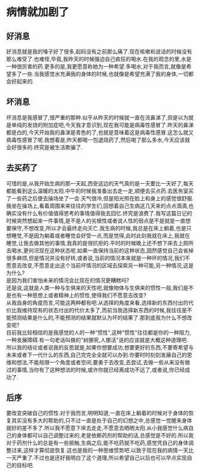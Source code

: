 # 病情就加剧了

## 好消息

好消息就是我的嗓子好了很多,起码没有之前那么痛了.现在咳嗽和说话的时候没有那么难受了.也难怪,毕竟,我昨天的时候强迫自己疯狂的喝水.在我的观念的里,水是一种很厉害的药.更多的是,我更愿意称她为一种希望.多喝水,对于我而言,就像是希望多了一些.当我感觉水充满我的身体的时候,也就像是希望充满了我的身体,一切都会好起来的.

## 坏消息

坏消息是我感冒了,很严重的那种.似乎从昨天的时候就一直在流鼻涕了,但是以为就是单纯的发烧的附加症吧,今天我才意识到,现在我可能是病毒性感冒了.昨天的鼻涕都是白的,今天开始我的鼻涕是青色的了,也就是意味着这是病毒性感冒.这怎么就又病毒性感冒了呢.我想着是,昨天都喝一包退烧药了,然后喝了那么多水,今天应该就会好很多的.终究是被生活欺骗了.

## 去买药了

可惜的是,从我开始生病的那一天起,西安这边的天气真的是一天要比一天好了,每天都能看到这么温暖的太阳.中午的时候我准备出去走一走,顺便去买点药.去医务室买了一些药之后便去操场坐了一会.天气很冷,但是阳光照在脸上和身上的感觉很舒服.我坐在操场上,看着周围来来往往的学生们,回想着自己生病这几天来的点点滴滴,也确实没有什么有价值值得思考的事情值得我去回忆.终究是浪费了.我写这篇日记的时候突然想起来一件事情,是不是人的劣根性或者说人性的弱点是不是就是一直想要保守,不想改变,所以才会最终走向灭亡.我生病的时候,我总是在床上躺着,也是只想睡觉,不是因为躺着或者睡觉会好受一点,而是觉得,此时此刻我就在床上,我就在睡觉,让我去做其他的事情,我真的是很抗拒的.平时的时候晚上还不想下床去上厕所去喝水,更何况现在这种状态呢.如果一直保持当前的这种状态,固然感觉自己会省掉很多麻烦,但是情况并没有好转,或者说,当前的情况本来就是一种坏的情况,我们不愿意去改变,不愿意走出这个当前坏情况的区域去探索另一种可能,另一种情况,这是为什么?  
是因为我们害怕未来的情况会比现在的情况更糟糕吗?  
还是说,这就是人类一种与生俱来的天性吧,就像物体与生俱来的惯性一般,我们是不是也有一种思想上或者精神上的惯性,使得我们不愿意去改变?  
从我自身的角度而言,可能这两种都有吧.从选择的角度来看,选择新的东西付出的代价比我维持现有的状态付出的代价太多了,而前当我选择新东西的时候,我往往是不能预测结果是什么的,不能预测的结果就默认为坏的结果了.那到底我为什么不想改变呢?  
目前我比较相信的是我感觉的人的一种"惯性",这种"惯性"往往都是你的一种阻力,一种发展障碍.有一句老话叫做的"树挪死,人挪活"说的应该就是大概这种道理吧.  
所以我的结论或者说我的反思就是,如果你想要成功,想要更好的东西,不要寄希望与未来或者下一代什么的东西,自己完完全全就可以办到.你要时时刻刻发展自己的思维和想法,不能局限一个角度或者空间,要勇于去改变,去尝试,去做一些从来没有做过的事情,当你有了这种想法的时候,或许你就已经离成功不远了,或者说,你已经成功了.

## 后序

要改变突破自己的惯性.对于我而言,明明知道,一直在床上躺着的时候对于身体的恢复其实没有多大的帮助的,只不过一直是处于自己的幻想之中,总感觉一觉醒来身体就好的差不多了.所以我不愿意下床去走走,不愿意去晒晒太阳.从小我感觉什么病自己的身体都可以自己调整过来的,老是依赖药剂的帮助的话,总感觉是不好的.所以我对于药剂什么的总是有一些抵触,生病之后,能不吃药就不吃药,感觉凭自己的身体调整过来,这样才算彻底恢复.这也是我的一种思维惯势吧.以致于现在我的病情一天比一天严重了.不过也是还好我明白了这个道理,所以希望自己以后也可以早点实现自己的目标吧.
